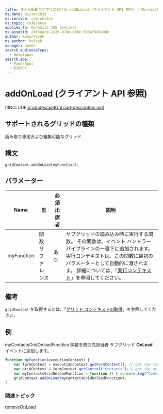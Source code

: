 ```yaml
---
title: モデル駆動型アプリにおける addOnLoad (クライアント API 参照) | Microsoft Docs
ms.date: 01/29/2019
ms.service: crm-online
ms.topic: reference
applies_to: Dynamics 365 (online)
ms.assetid: 24f34ac9-2a15-478e-980c-588a79d84e8d
author: KumarVivek
ms.author: kvivek
manager: annbe
search.audienceType:
  - developer
search.app:
  - PowerApps
  - D365CE
---
```

# <a name="addonload-client-api-reference"></a>addOnLoad (クライアント API 参照)



[!INCLUDE[./includes/addOnLoad-description.md](./includes/addOnLoad-description.md)]

## <a name="grid-types-supported"></a>サポートされるグリッドの種類

読み取り専用および編集可能なグリッド

## <a name="syntax"></a>構文

`gridContext.addOnLoad(myFunction);`

## <a name="parameter"></a>パラメーター

|Name|型|必須出席者|説明|
|--|--|--|--|
|myFunction|関数リファレンス|あり|サブグリッドの読み込み時に実行する関数。  その関数は、イベント ハンドラー パイプラインの一番下に追加されます。 実行コンテキストは、この関数に最初のパラメーターとして自動的に渡されます。 詳細については、「[実行コンテキスト](../../../clientapi-execution-context.md)」を参照してください。

## <a name="remarks"></a>備考

`gridContext` を取得するには、「[グリッド コンテキストの取得](../../grids.md#bkmk_gridcontext)」を参照してください。

## <a name="example"></a>例

myContactsGridOnloadFunction 関数を取引先担当者 サブグリッド **OnLoad** イベントに追加します。

```JavaScript
function myFunction(executionContext) {
    var formContext = executionContext.getFormContext(); // get the form context
    var gridContext = formContext.getControl("Contacts");// get the grid context
    var myContactsGridOnloadFunction = function () { console.log("Contacts Subgrid OnLoad event occurred") };
    gridContext.addOnLoad(myContactsGridOnloadFunction);
}
```

### <a name="related-topics"></a>関連トピック

[removeOnLoad](removeOnLoad.md)




